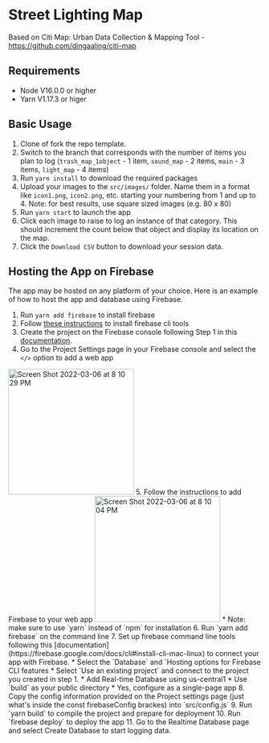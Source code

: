 # Street Lighting Map

Based on Citi Map: Urban Data Collection & Mapping Tool - https://github.com/dingaaling/citi-map

## Requirements

- Node V16.0.0 or higher 
- Yarn V1.17.3 or higer 

## Basic Usage

1. Clone of fork the repo template. 
2. Switch to the branch that corresponds with the number of items you plan to log (`trash_map_1object` - 1 item, `sound_map` - 2 items, `main` - 3 items, `light_map` - 4 items)
3. Run `yarn install` to download the required packages
4. Upload your images to the `src/images/` folder. Name them in a format like `icon1.png`, `icon2.png`, etc. starting your numbering from 1 and up to 4. Note: for best results, use square sized images (e.g. 80 x 80)
5. Run `yarn start` to launch the app
6. Click each image to raise to log an instance of that category. This should increment the count below that object and display its location on the map.
7. Click the `Download CSV` button to download your session data.

## Hosting the App on Firebase

The app may be hosted on any platform of your choice. Here is an example of how to host the app and database using Firebase.

1. Run `yarn add firebase` to install firebase
2. Follow [these instructions](https://firebase.google.com/docs/cli#install-cli-mac-linux) to install firebase cli tools
3. Create the project on the Firebase console following Step 1 in this [documentation](https://firebase.google.com/docs/web/setup#create-firebase-project-and-app).
4. Go to the Project Settings page in your Firebase console and select the `</>` option to add a web app
<img width="250" alt="Screen Shot 2022-03-06 at 8 10 29 PM" src="https://user-images.githubusercontent.com/5104098/156940765-a4869b01-ab1e-4810-8760-1afbfdb6c5eb.png">
5. Follow the instructions to add Firebase to your web app
<img width="250" alt="Screen Shot 2022-03-06 at 8 10 04 PM" src="https://user-images.githubusercontent.com/5104098/156940778-824cbdde-f2e2-4a9b-b04f-f943539a1235.png">
* Note: make sure to use `yarn` instead of `npm` for installation
6. Run `yarn add firebase` on the command line
7. Set up firebase command line tools following this [documentation] (https://firebase.google.com/docs/cli#install-cli-mac-linux) to connect your app with Firebase.
* Select the `Database` and `Hosting options for Firebase CLI features
* Select `Use an existing project` and connect to the project you created in step 1.
* Add Real-time Database using us-central1
* Use `build` as your public directory
* Yes, configure as a single-page app
8. Copy the config information provided on the Project settings page (just what's inside the const firebaseConfig brackes) into `src/config.js`
9. Run `yarn build` to compile the project and prepare for deployment
10. Run `firebase deploy` to deploy the app
11. Go to the Realtime Database page and select Create Database to start logging data.
